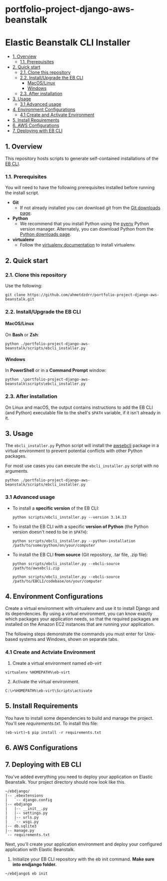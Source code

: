 # portfolio-project-django-aws-beanstalk

# Elastic Beanstalk CLI Installer
- [1. Overview](#1-overview)
  - [1.1. Prerequisites](#11-prerequisites)
- [2. Quick start](#2-quick-start)
  - [2.1. Clone this repository](#21-clone-this-repository)
  - [2.2. Install/Upgrade the EB CLI](#22-installupgrade-the-eb-cli)
    - [MacOS/Linux](#macoslinux)
    - [Windows](#windows)
  - [2.3. After installation](#23-after-installation)
- [3. Usage](#3-usage)
  - [3.1 Advanced usage](#31-advanced-usage)
- [4. Environment Configurations](#4-environment-configurations)
  - [4.1 Create and Activate Environment](#41-create-and-activate-environment)
- [5. Install Requirements](#5-install-requirements)
- [6. AWS Configurations](#6-aws-configurations)
- [7. Deploying with EB CLI](#6-deploying-with-eb-cli)

## 1. Overview

This repository hosts scripts to generate self-contained installations of the [EB CLI](https://docs.aws.amazon.com/elasticbeanstalk/latest/dg/eb-cli3.html).

### 1.1. Prerequisites

You will need to have the following prerequisites installed before running the install script.

* **Git**
  * If not already installed you can download git from the [Git downloads page](https://git-scm.com/downloads).
* **Python**
  * We recommend that you install Python using the [pyenv](https://github.com/pyenv/pyenv) Python version manager. Alternately, you can download Python from the [Python downloads page](https://www.python.org/downloads/).
* **virtualenv**
  * Follow the [virtualenv documentation](https://virtualenv.pypa.io/en/latest/installation.html) to install virtualenv.

## 2. Quick start

### 2.1. Clone this repository

Use the following:

```
git clone https://github.com/ahmetdzdrr/portfolio-project-django-aws-beanstalk.git
```

### 2.2. Install/Upgrade the EB CLI

#### MacOS/Linux
On **Bash** or **Zsh**:

```
python ./portfolio-project-django-aws-beanstalk/scripts/ebcli_installer.py
```

#### Windows
In **PowerShell** or in a **Command Prompt** window:

```
python .\portfolio-project-django-aws-beanstalk\scripts\ebcli_installer.py
```

### 2.3. After installation

On Linux and macOS, the output contains instructions to add the EB CLI (and Python) executable file to the shell's `$PATH` variable, if it isn't already in it.

## 3. Usage

The `ebcli_installer.py` Python script will install the [awsebcli](https://pypi.org/project/awsebcli/) package in a virtual environment to prevent potential conflicts with other Python packages.

For most use cases you can execute the `ebcli_installer.py` script with no arguments.

```
python ./portfolio-project-django-aws-beanstalk/scripts/ebcli_installer.py
```

### 3.1 Advanced usage

  - To install a **specific version** of the EB CLI:

    ```shell
    python scripts/ebcli_installer.py --version 3.14.13
    ```

  - To install the EB CLI with a specific **version of Python** (the Python version doesn't need to be in `$PATH`):

    ```shell
    python scripts/ebcli_installer.py --python-installation /path/to/some/python/on/your/computer
    ```

  - To install the EB CLI **from source** (Git repository, .tar file, .zip file):
    ```shell
    python scripts/ebcli_installer.py --ebcli-source /path/to/awsebcli.zip

    python scripts/ebcli_installer.py --ebcli-source /path/to/EBCLI/codebase/on/your/computer
    ```

## 4. Environment Configurations

Create a virtual environment with virtualenv and use it to install Django and its dependencies. By using a virtual environment, you can know exactly which packages your application needs, so that the required packages are installed on the Amazon EC2 instances that are running your application.

The following steps demonstrate the commands you must enter for Unix-based systems and Windows, shown on separate tabs.

### 4.1 Create and Actviate Environment

1. Create a virtual environment named *eb-virt*

```
virtualenv %HOMEPATH%\eb-virt
```

2. Activate the virtual environment.

```
C:\>%HOMEPATH%\eb-virt\Scripts\activate
```

## 5. Install Requirements

You have to install some dependencies to build and manage the project. You'll see *requirements.txt*. To install this file:

```
(eb-virt)~$ pip install -r requirements.txt
```

## 6. AWS Configurations


## 7. Deploying with EB CLI

You've added everything you need to deploy your application on Elastic Beanstalk. Your project directory should now look like this.

```
~/ebdjango/
|-- .ebextensions
|   `-- django.config
|-- ebdjango
|   |-- __init__.py
|   |-- settings.py
|   |-- urls.py
|   `-- wsgi.py
|-- db.sqlite3
|-- manage.py
`-- requirements.txt
```

Next, you'll create your application environment and deploy your configured application with Elastic Beanstalk.

1. Initialize your EB CLI repository with the eb init command. **Make sure into endjango folder.**

```
~/ebdjango$ eb init
```